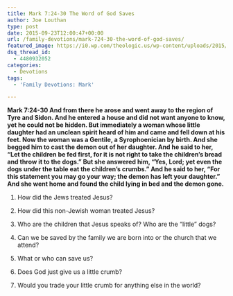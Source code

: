 ```yaml
---
title: Mark 7:24-30 The Word of God Saves
author: Joe Louthan
type: post
date: 2015-09-23T12:00:47+00:00
url: /family-devotions/mark-724-30-the-word-of-god-saves/
featured_image: https://i0.wp.com/theologic.us/wp-content/uploads/2015/09/cdsc_0026_hq.jpg?resize=825%2C510
dsq_thread_id:
  - 4480932052
categories:
  - Devotions
tags:
  - 'Family Devotions: Mark'

---
```

**Mark 7:24-30 And from there he arose and went away to the region of Tyre and Sidon. And he entered a house and did not want anyone to know, yet he could not be hidden. But immediately a woman whose little daughter had an unclean spirit heard of him and came and fell down at his feet. Now the woman was a Gentile, a Syrophoenician by birth. And she begged him to cast the demon out of her daughter. And he said to her, “Let the children be fed first, for it is not right to take the children&#8217;s bread and throw it to the dogs.” But she answered him, “Yes, Lord; yet even the dogs under the table eat the children&#8217;s crumbs.” And he said to her, “For this statement you may go your way; the demon has left your daughter.” And she went home and found the child lying in bed and the demon gone.**

1. How did the Jews treated Jesus?

2. How did this non-Jewish woman treated Jesus?

3. Who are the children that Jesus speaks of? Who are the &#8220;little&#8221; dogs?

4. Can we be saved by the family we are born into or the church that we attend?

5. What or who can save us?

6. Does God just give us a little crumb?

7. Would you trade your little crumb for anything else in the world?